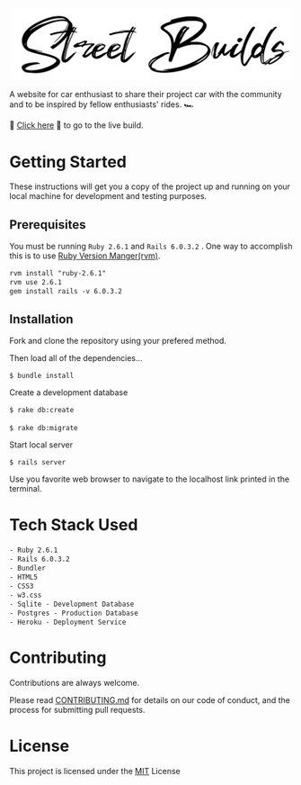![Street Builds Logo](./app/assets/images/streetbuilds-logo.png)

A website for car enthusiast to share their project car with the community and to be inspired by fellow enthusiasts' rides. 🏎️ 

🔰 [Click here](https://streetbuilds.herokuapp.com) 🔰 to go to the live build.

# Getting Started 

These instructions will get you a copy of the project up and running on your local machine for development and testing purposes.

## Prerequisites

You must be running `Ruby 2.6.1` and `Rails 6.0.3.2` . One way to accomplish this is to use [Ruby Version Manger(rvm)](https://rvm.io/rvm/install).

    rvm install "ruby-2.6.1"
    rvm use 2.6.1
    gem install rails -v 6.0.3.2


## Installation 

Fork and clone the repository using your prefered method. 

Then load all of the dependencies...

    $ bundle install 

Create a development database 

    $ rake db:create 

    $ rake db:migrate 

Start local server 

    $ rails server

Use you favorite web browser to navigate to the localhost link printed in the terminal.

# Tech Stack Used 

    - Ruby 2.6.1 
    - Rails 6.0.3.2
    - Bundler 
    - HTML5
    - CSS3
    - w3.css
    - Sqlite - Development Database
    - Postgres - Production Database 
    - Heroku - Deployment Service 

# Contributing

Contributions are always welcome.

Please read [CONTRIBUTING.md](https://gist.github.com/PurpleBooth/b24679402957c63ec426) for details on our code of conduct, and the process for submitting pull requests.

# License

This project is licensed under the [MIT](https://opensource.org/licenses/MIT) License

